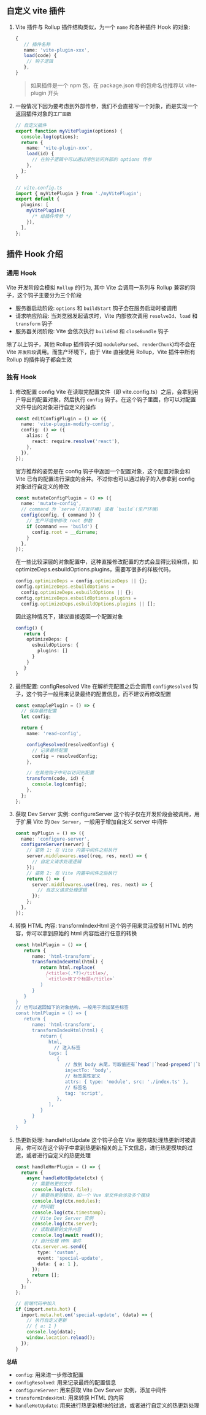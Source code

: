 ## 自定义 vite 插件

1. Vite 插件与 Rollup 插件结构类似，为一个 `name` 和各种插件 Hook 的对象:

   ```ts
   {
      // 插件名称
      name: 'vite-plugin-xxx',
      load(code) {
       // 钩子逻辑
      },
   }
   ```

   > 如果插件是一个 npm 包，在 package.json 中的包命名也推荐以 vite-plugin 开头

2. 一般情况下因为要考虑到外部传参，我们不会直接写一个对象，而是实现一个返回插件对象的`工厂函数`

   ```ts
   // 自定义插件
   export function myVitePlugin(options) {
     console.log(options);
     return {
       name: 'vite-plugin-xxx',
       load(id) {
         // 在钩子逻辑中可以通过闭包访问外部的 options 传参
       },
     };
   }

   // vite.config.ts
   import { myVitePlugin } from './myVitePlugin';
   export default {
     plugins: [
       myVitePlugin({
         /* 给插件传参 */
       }),
     ],
   };
   ```

## 插件 Hook 介绍

### 通用 Hook

Vite 开发阶段会模拟 `Rollup` 的行为, 其中 Vite 会调用一系列与 Rollup 兼容的钩子，这个钩子主要分为三个阶段

- 服务器启动阶段: `options` 和 `buildStart` 钩子会在服务启动时被调用
- 请求响应阶段: 当浏览器发起请求时，Vite 内部依次调用 `resolveId`、`load` 和 `transform` 钩子
- 服务器关闭阶段: Vite 会依次执行 `buildEnd` 和 `closeBundle` 钩子

除了以上钩子，其他 Rollup 插件钩子(如 `moduleParsed`、`renderChunk`)均不会在 Vite `开发阶段`调用。而生产环境下，由于 Vite 直接使用 Rollup，Vite 插件中所有 Rollup 的插件钩子都会生效

### 独有 Hook

1. 修改配置 config
   Vite 在读取完配置文件（即 vite.config.ts）之后，会拿到用户导出的配置对象，然后执行 `config` 钩子。在这个钩子里面，你可以对配置文件导出的对象进行自定义的操作

   ```ts
   const editConfigPlugin = () => ({
     name: 'vite-plugin-modify-config',
     config: () => ({
       alias: {
         react: require.resolve('react'),
       },
     }),
   });
   ```

   官方推荐的姿势是在 config 钩子中返回一个配置对象，这个配置对象会和 Vite 已有的配置进行深度的合并。不过你也可以通过钩子的入参拿到 config 对象进行自定义的修改

   ```ts
   const mutateConfigPlugin = () => ({
     name: 'mutate-config',
     // command 为 `serve`(开发环境) 或者 `build`(生产环境)
     config(config, { command }) {
       // 生产环境中修改 root 参数
       if (command === 'build') {
         config.root = __dirname;
       }
     },
   });
   ```

   在一些比较深层的对象配置中，这种直接修改配置的方式会显得比较麻烦，如 optimizeDeps.esbuildOptions.plugins，需要写很多的样板代码，

   ```ts
   config.optimizeDeps = config.optimizeDeps || {};
   config.optimizeDeps.esbuildOptions =
     config.optimizeDeps.esbuildOptions || {};
   config.optimizeDeps.esbuildOptions.plugins =
     config.optimizeDeps.esbuildOptions.plugins || [];
   ```

   因此这种情况下，建议直接返回一个配置对象

   ```ts
   config() {
      return {
       optimizeDeps: {
         esbuildOptions: {
           plugins: []
         }
       }
      }
   }
   ```

2. 最终配置: configResolved
   Vite 在解析完配置之后会调用 `configResolved` 钩子，这个钩子一般用来记录最终的配置信息，而不建议再修改配置

   ```ts
   const exmaplePlugin = () => {
     // 保存最终配置
     let config;

     return {
       name: 'read-config',

       configResolved(resolvedConfig) {
         // 记录最终配置
         config = resolvedConfig;
       },

       // 在其他钩子中可以访问到配置
       transform(code, id) {
         console.log(config);
       },
     };
   };
   ```

3. 获取 Dev Server 实例: configureServer
   这个钩子仅在开发阶段会被调用，用于扩展 Vite 的 `Dev Server`，一般用于增加自定义 server 中间件

   ```ts
   const myPlugin = () => ({
     name: 'configure-server',
     configureServer(server) {
       // 姿势 1: 在 Vite 内置中间件之前执行
       server.middlewares.use((req, res, next) => {
         // 自定义请求处理逻辑
       });
       // 姿势 2: 在 Vite 内置中间件之后执行
       return () => {
         server.middlewares.use((req, res, next) => {
           // 自定义请求处理逻辑
         });
       };
     },
   });
   ```

4. 转换 HTML 内容: transformIndexHtml
   这个钩子用来灵活控制 HTML 的内容，你可以拿到原始的 html 内容后进行任意的转换

   ```ts
   const htmlPlugin = () => {
      return {
         name: 'html-transform',
         transformIndexHtml(html) {
            return html.replace(
              /<title>(.*?)</title>/,
              `<title>换了个标题</title>`
            )
         }
      }
   }
   // 也可以返回如下的对象结构，一般用于添加某些标签
   const htmlPlugin = () => {
      return {
         name: 'html-transform',
         transformIndexHtml(html) {
            return {
               html,
                 // 注入标签
               tags: [
                  {
                     // 放到 body 末尾，可取值还有`head`|`head-prepend`|`body-prepend`，顾名思义
                     injectTo: 'body',
                     // 标签属性定义
                     attrs: { type: 'module', src: './index.ts' },
                     // 标签名
                     tag: 'script',
                  },
               ],
            }
         }
      }
   }
   ```

5. 热更新处理: handleHotUpdate
   这个钩子会在 Vite 服务端处理热更新时被调用，你可以在这个钩子中拿到热更新相关的上下文信息，进行热更模块的过滤，或者进行自定义的热更处理

   ```ts
   const handleHmrPlugin = () => {
     return {
       async handleHotUpdate(ctx) {
         // 需要热更的文件
         console.log(ctx.file);
         // 需要热更的模块，如一个 Vue 单文件会涉及多个模块
         console.log(ctx.modules);
         // 时间戳
         console.log(ctx.timestamp);
         // Vite Dev Server 实例
         console.log(ctx.server);
         // 读取最新的文件内容
         console.log(await read());
         // 自行处理 HMR 事件
         ctx.server.ws.send({
           type: 'custom',
           event: 'special-update',
           data: { a: 1 },
         });
         return [];
       },
     };
   };

   // 前端代码中加入
   if (import.meta.hot) {
     import.meta.hot.on('special-update', (data) => {
       // 执行自定义更新
       // { a: 1 }
       console.log(data);
       window.location.reload();
     });
   }
   ```

**总结**

- `config`: 用来进一步修改配置
- `configResolved`: 用来记录最终的配置信息
- `configureServer`: 用来获取 Vite Dev Server 实例，添加中间件
- `transformIndexHtml`: 用来转换 HTML 的内容
- `handleHotUpdate`: 用来进行热更新模块的过滤，或者进行自定义的热更新处理
